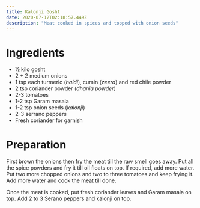 ```yaml
---
title: Kalonji Gosht
date: 2020-07-12T02:18:57.449Z
description: "Meat cooked in spices and topped with onion seeds"
---
```

# Ingredients
- ½ kilo gosht
- 2 + 2 medium onions
- 1 tsp each turmeric (_haldi_), cumin (_zeera_) and red chile powder
- 2 tsp coriander powder (_dhania powder_)
- 2-3 tomatoes
- 1-2 tsp Garam masala
- 1-2 tsp onion seeds (_kalonji_)
- 2-3 serrano peppers
- Fresh coriander for garnish

# Preparation
First brown the onions then fry the meat till the raw smell goes away. Put all the spice powders and fry it till oil floats on top. If required, add more water. Put two more chopped onions and two to three tomatoes and keep frying it. Add more water and cook the meat till done.

Once the meat is cooked, put fresh coriander leaves and Garam masala on top. Add 2 to 3 Serano peppers and kalonji on top.
